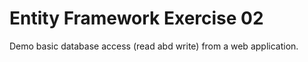 # Entity Framework Exercise 02

Demo basic database access (read abd write) from a web application.
